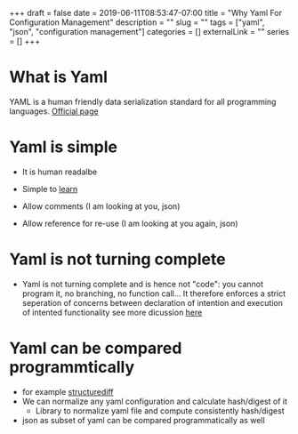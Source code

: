 +++ 
draft = false
date = 2019-06-11T08:53:47-07:00
title = "Why Yaml For Configuration Management"
description = ""
slug = "" 
tags = ["yaml", "json", "configuration management"]
categories = []
externalLink = ""
series = []
+++
# What is Yaml

YAML is a human friendly data serialization standard for all programming languages. [Official page](https://yaml.org/)

# Yaml is simple

* It is human readalbe

* Simple to [learn](https://learnxinyminutes.com/docs/yaml/)

* Allow comments (I am looking at you, json)

* Allow reference for re-use (I am looking at you again, json)

# Yaml is not turning complete 

* Yaml is not turning complete and is hence not "code": you cannot program it, no branching, no function call... It therefore enforces a strict seperation of concerns between declaration of intention and execution of intented functionality see more dicussion [here](https://news.ycombinator.com/item?id=16238005)

# Yaml can be compared programmtically
* for example [structurediff](https://pypi.org/project/structurediff/)
* We can normalize any yaml configuration and calculate hash/digest of it
    * Library to normalize yaml file and compute consistently hash/digest
* json as subset of yaml can be compared programmatically as well